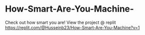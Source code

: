 # How-Smart-Are-You-Machine-
Check out how smart you are!
View the project @ replit https://replit.com/@Husseinb23/How-Smart-Are-You-Machine?v=1 
